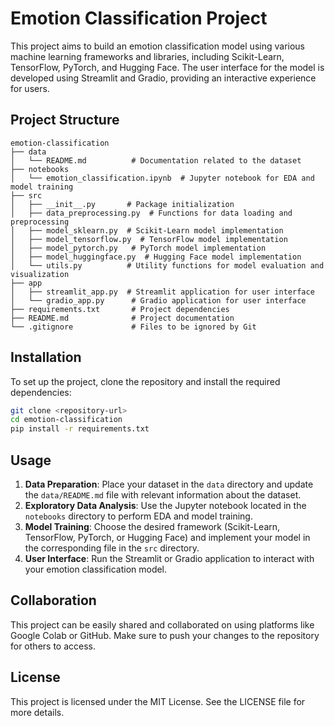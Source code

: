 # Emotion Classification Project

This project aims to build an emotion classification model using various machine learning frameworks and libraries, including Scikit-Learn, TensorFlow, PyTorch, and Hugging Face. The user interface for the model is developed using Streamlit and Gradio, providing an interactive experience for users.

## Project Structure

```
emotion-classification
├── data
│   └── README.md          # Documentation related to the dataset
├── notebooks
│   └── emotion_classification.ipynb  # Jupyter notebook for EDA and model training
├── src
│   ├── __init__.py       # Package initialization
│   ├── data_preprocessing.py  # Functions for data loading and preprocessing
│   ├── model_sklearn.py  # Scikit-Learn model implementation
│   ├── model_tensorflow.py  # TensorFlow model implementation
│   ├── model_pytorch.py   # PyTorch model implementation
│   ├── model_huggingface.py  # Hugging Face model implementation
│   └── utils.py          # Utility functions for model evaluation and visualization
├── app
│   ├── streamlit_app.py  # Streamlit application for user interface
│   └── gradio_app.py      # Gradio application for user interface
├── requirements.txt       # Project dependencies
├── README.md              # Project documentation
└── .gitignore             # Files to be ignored by Git
```

## Installation

To set up the project, clone the repository and install the required dependencies:

```bash
git clone <repository-url>
cd emotion-classification
pip install -r requirements.txt
```

## Usage

1. **Data Preparation**: Place your dataset in the `data` directory and update the `data/README.md` file with relevant information about the dataset.
2. **Exploratory Data Analysis**: Use the Jupyter notebook located in the `notebooks` directory to perform EDA and model training.
3. **Model Training**: Choose the desired framework (Scikit-Learn, TensorFlow, PyTorch, or Hugging Face) and implement your model in the corresponding file in the `src` directory.
4. **User Interface**: Run the Streamlit or Gradio application to interact with your emotion classification model.

## Collaboration

This project can be easily shared and collaborated on using platforms like Google Colab or GitHub. Make sure to push your changes to the repository for others to access.

## License

This project is licensed under the MIT License. See the LICENSE file for more details.